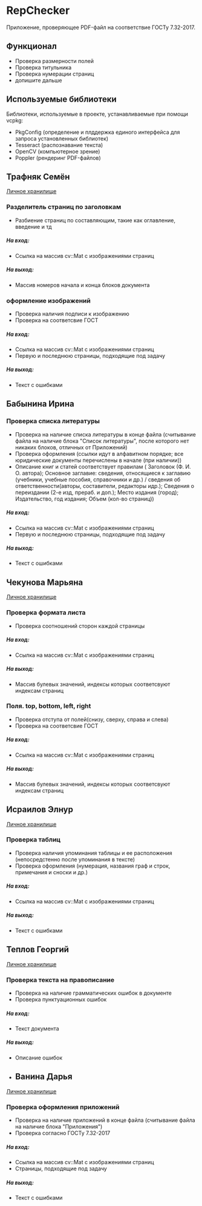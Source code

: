 # RepChecker

Приложение, проверяющее PDF-файл на соответствие ГОСТу 7.32-2017.

## Функционал 

- Проверка размерности полей
- Проверка титульника
- Проверка нумерации страниц
- допишите дальше

## Используемые библиотеки

Библиотеки, используемые в проекте, устанавливаемые при помощи vcpkg:

- PkgConfig (определение и плддержка единого интерфейса для запроса установленных библиотек)
- Tesseract (распознавание текста)
- OpenCV (компьютерное зрение)
- Poppler (рендеринг PDF-файлов)

## Трафняк Семён
[Личное хранилище](https://github.com/Semelion/misis2023f-22-02-trafnyak-s-)
### Разделитель страниц по заголовкам
- Разбиение страниц по составляющим, такие как оглавление, введение и тд
  
##### На вход:
- Ссылка на массив cv::Mat с изображениями страниц

##### На выход:
- Массив номеров начала и конца блоков документа

### оформление изображений
- Проверка наличия подписи к изображению
- Проверка на соответсвие ГОСТ

##### На вход:
- Ссылка на массив cv::Mat с изображениями страниц
- Первую и последнюю страницы, подходящие под задачу

##### На выход:
- Текст с ошибками

## Бабынина Ирина 

### Проверка списка литературы

- Проверка на наличие списка литературы в конце файла (считывание файла на наличие блока "Список литературы", после которого нет никаких блоков, отличных от Приложений)
- Проверка оформления (ссылки идут в алфавитном порядке;  все юридические документы перечислены в начале (при наличии))
- Описание книг и статей соответствует правилам ( Заголовок (Ф. И. О. автора); Основное заглавие: сведения, относящиеся к заглавию (учебники, учебные пособия, справочники и др.) / сведения об ответственности(авторы, составители, редакторы идр.);  Сведения о переиздании (2-е  изд,   прераб. и  доп.); Место издания (город);  Издательство, год издания;  Объем (кол-во страниц))

##### На вход:
- Ссылка на массив cv::Mat с изображениями страниц
- Первую и последнюю страницы, подходящие под задачу

##### На выход:
- Текст с ошибками

## Чекунова Марьяна
[Личное хранилище](https://github.com/marjana2213/misis2023f-22-02-chekunova-m-m.git)
### Проверка формата листа
- Проверка соотношений сторон каждой страницы 
  
##### На вход:
- Ссылка на массив cv::Mat с изображениями страниц

##### На выход:
- Массив булевых значений, индексы которых соответсвуют индексам страниц

### Поля. top, bottom, left, right
- Проверка отступа от полей(снизу, сверху, справа и слева)
- Проверка на соответсвие ГОСТ

##### На вход:
- Ссылка на массив cv::Mat с изображениями страниц

##### На выход:
- Массив булевых значений, индексы которых соответсвуют индексам страниц

## Исраилов Элнур
[Личное хранилище](https://github.com/e1graf/misis2023f-22-02-israilov-e-a)

### Проверка таблиц

- Проверка наличия упоминания таблицы и ее расположения (непосредстенно после упоминания в тексте)
- Проверка оформления (нумерация, названия граф и строк, примечания и сноски и др.)
  
##### На вход:
- Ссылка на массив cv::Mat с изображениями страниц

##### На выход:
- Текст с ошибками

## Теплов Георгий
[Личное хранилище](https://github.com/GTeplov/misis2023f-22-02-teplov-g-k)

### Проверка текста на правописание

- Проверка на наличие грамматических ошибок в документе
- Проверка пунктуационных ошибок
  
##### На вход:
- Текст документа

##### На выход:
- Описание ошибок

- ## Ванина Дарья
[Личное хранилище](https://github.com/daryavanina/misis2023f-22-02-vanina-d-a)
### Проверка оформления приложений

- Проверка на наличие приложений в конце файла (считывание файла на наличие блока "Приложения")
- Проверка согласно ГОСТу 7.32-2017
##### На вход:
- Ссылка на массив cv::Mat с изображениями страниц
- Страницы, подходящие под задачу

##### На выход:
- Текст с ошибками
